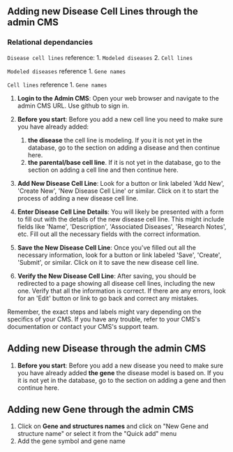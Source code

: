 ## Adding new Disease Cell Lines through the admin CMS

### Relational dependancies 

`Disease cell lines` reference:
    1. `Modeled diseases`
    2. `Cell lines`

`Modeled diseases` reference
    1. `Gene names`

`Cell lines` reference 
    1. `Gene names`



1. **Login to the Admin CMS**: Open your web browser and navigate to the admin CMS URL. Use github to sign in.

2. **Before you start**: Before you add a new cell line you need to make sure you have already added:
   1. **the disease** the cell line is modeling. If you it is not yet in the database, go to the section on adding a disease and then continue here.  
   2. **the parental/base cell line**. If it is not yet in the database, go to the section on adding a cell line and then continue here. 

3. **Add New Disease Cell Line**: Look for a button or link labeled 'Add New', 'Create New', 'New Disease Cell Line' or similar. Click on it to start the process of adding a new disease cell line.

4. **Enter Disease Cell Line Details**: You will likely be presented with a form to fill out with the details of the new disease cell line. This might include fields like 'Name', 'Description', 'Associated Diseases', 'Research Notes', etc. Fill out all the necessary fields with the correct information.

5. **Save the New Disease Cell Line**: Once you've filled out all the necessary information, look for a button or link labeled 'Save', 'Create', 'Submit', or similar. Click on it to save the new disease cell line.

6. **Verify the New Disease Cell Line**: After saving, you should be redirected to a page showing all disease cell lines, including the new one. Verify that all the information is correct. If there are any errors, look for an 'Edit' button or link to go back and correct any mistakes.

Remember, the exact steps and labels might vary depending on the specifics of your CMS. If you have any trouble, refer to your CMS's documentation or contact your CMS's support team.

## Adding new Disease through the admin CMS
1. **Before you start**: Before you add a new disease you need to make sure you have already added **the gene** the disease model is based on. If you it is not yet in the database, go to the section on adding a gene and then continue here.  

## Adding new Gene through the admin CMS
1. Click on **Gene and structures names** and click on "New Gene and structure name" or select it from the "Quick add" menu
2. Add the gene symbol and gene name